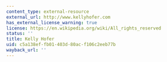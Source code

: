 ```yaml
---
content_type: external-resource
external_url: http://www.kellyhofer.com
has_external_license_warning: true
license: https://en.wikipedia.org/wiki/All_rights_reserved
status: ''
title: Kelly Hofer
uid: c5a138ef-fb01-403d-80ac-f106c2eeb77b
wayback_url: ''
---
```

